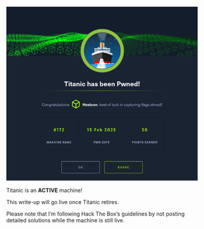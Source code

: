 ![Titanic](Titanic_images/pwned.png)

Titanic is an **ACTIVE** machine!

This write-up will go live once Titanic retires.

Please note that I’m following Hack The Box’s guidelines by not posting detailed solutions while the machine is still live.
